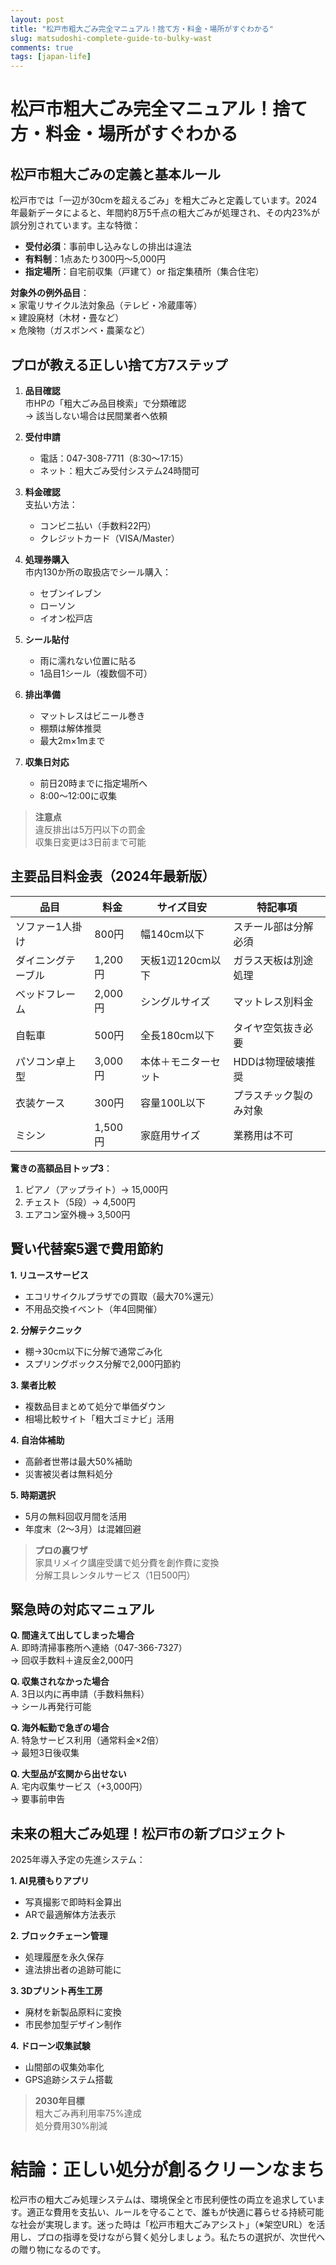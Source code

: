 ```yaml
---
layout: post
title: "松戸市粗大ごみ完全マニュアル！捨て方・料金・場所がすぐわかる"
slug: matsudoshi-complete-guide-to-bulky-wast
comments: true
tags: [japan-life]
---
```


# 松戸市粗大ごみ完全マニュアル！捨て方・料金・場所がすぐわかる

<script async src="https://pagead2.googlesyndication.com/pagead/js/adsbygoogle.js?client=ca-pub-7886659064712565"
     crossorigin="anonymous"></script>
<!-- 광고2 -->
<ins class="adsbygoogle"
     style="display:block"
     data-ad-client="ca-pub-7886659064712565"
     data-ad-slot="1101493367"
     data-ad-format="auto"
     data-full-width-responsive="true"></ins>
<script>
     (adsbygoogle = window.adsbygoogle || []).push({});
</script>

## 松戸市粗大ごみの定義と基本ルール

松戸市では「一辺が30cmを超えるごみ」を粗大ごみと定義しています。2024年最新データによると、年間約8万5千点の粗大ごみが処理され、その内23%が誤分別されています。主な特徴：

- **受付必須**：事前申し込みなしの排出は違法  
- **有料制**：1点あたり300円～5,000円  
- **指定場所**：自宅前収集（戸建て）or 指定集積所（集合住宅）  

**対象外の例外品目**：  
× 家電リサイクル法対象品（テレビ・冷蔵庫等）  
× 建設廃材（木材・畳など）  
× 危険物（ガスボンベ・農薬など）  

<script async src="https://pagead2.googlesyndication.com/pagead/js/adsbygoogle.js?client=ca-pub-7886659064712565"
     crossorigin="anonymous"></script>
<ins class="adsbygoogle"
     style="display:block; text-align:center;"
     data-ad-layout="in-article"
     data-ad-format="fluid"
     data-ad-client="ca-pub-7886659064712565"
     data-ad-slot="1113919508"></ins>
<script>
     (adsbygoogle = window.adsbygoogle || []).push({});
</script>

## プロが教える正しい捨て方7ステップ

1. **品目確認**  
   市HPの「粗大ごみ品目検索」で分類確認  
   → 該当しない場合は民間業者へ依頼  

2. **受付申請**  
   - 電話：047-308-7711（8:30～17:15）  
   - ネット：粗大ごみ受付システム24時間可  

3. **料金確認**  
   支払い方法：  
   - コンビニ払い（手数料22円）  
   - クレジットカード（VISA/Master）  

4. **処理券購入**  
   市内130か所の取扱店でシール購入：  
   - セブンイレブン  
   - ローソン  
   - イオン松戸店  

5. **シール貼付**  
   - 雨に濡れない位置に貼る  
   - 1品目1シール（複数個不可）  

6. **排出準備**  
   - マットレスはビニール巻き  
   - 棚類は解体推奨  
   - 最大2m×1mまで  

7. **収集日対応**  
   - 前日20時までに指定場所へ  
   - 8:00～12:00に収集  

> **注意点**  
> 違反排出は5万円以下の罰金  
> 収集日変更は3日前まで可能  

<script async src="https://pagead2.googlesyndication.com/pagead/js/adsbygoogle.js?client=ca-pub-7886659064712565"
     crossorigin="anonymous"></script>
<!-- 광고2 -->
<ins class="adsbygoogle"
     style="display:block"
     data-ad-client="ca-pub-7886659064712565"
     data-ad-slot="1101493367"
     data-ad-format="auto"
     data-full-width-responsive="true"></ins>
<script>
     (adsbygoogle = window.adsbygoogle || []).push({});
</script>

## 主要品目料金表（2024年最新版）

| 品目               | 料金   | サイズ目安          | 特記事項                 |
|--------------------|--------|---------------------|--------------------------|
| ソファー1人掛け    | 800円  | 幅140cm以下         | スチール部は分解必須     |
| ダイニングテーブル | 1,200円| 天板1辺120cm以下    | ガラス天板は別途処理     |
| ベッドフレーム     | 2,000円| シングルサイズ       | マットレス別料金         |
| 自転車            | 500円  | 全長180cm以下       | タイヤ空気抜き必要       |
| パソコン卓上型    | 3,000円| 本体＋モニターセット | HDDは物理破壊推奨       |
| 衣装ケース        | 300円  | 容量100L以下        | プラスチック製のみ対象   |
| ミシン           | 1,500円| 家庭用サイズ        | 業務用は不可            |

**驚きの高額品目トップ3**：  
1. ピアノ（アップライト）→ 15,000円  
2. チェスト（5段）→ 4,500円  
3. エアコン室外機→ 3,500円  

<script async src="https://pagead2.googlesyndication.com/pagead/js/adsbygoogle.js?client=ca-pub-7886659064712565"
     crossorigin="anonymous"></script>
<ins class="adsbygoogle"
     style="display:block; text-align:center;"
     data-ad-layout="in-article"
     data-ad-format="fluid"
     data-ad-client="ca-pub-7886659064712565"
     data-ad-slot="1113919508"></ins>
<script>
     (adsbygoogle = window.adsbygoogle || []).push({});
</script>

## 賢い代替案5選で費用節約

**1. リユースサービス**  
- エコリサイクルプラザでの買取（最大70%還元）  
- 不用品交換イベント（年4回開催）  

**2. 分解テクニック**  
- 棚→30cm以下に分解で通常ごみ化  
- スプリングボックス分解で2,000円節約  

**3. 業者比較**  
- 複数品目まとめて処分で単価ダウン  
- 相場比較サイト「粗大ゴミナビ」活用  

**4. 自治体補助**  
- 高齢者世帯は最大50%補助  
- 災害被災者は無料処分  

**5. 時期選択**  
- 5月の無料回収月間を活用  
- 年度末（2～3月）は混雑回避  

> **プロの裏ワザ**  
> 家具リメイク講座受講で処分費を創作費に変換  
> 分解工具レンタルサービス（1日500円）  

<script async src="https://pagead2.googlesyndication.com/pagead/js/adsbygoogle.js?client=ca-pub-7886659064712565"
     crossorigin="anonymous"></script>
<!-- 광고2 -->
<ins class="adsbygoogle"
     style="display:block"
     data-ad-client="ca-pub-7886659064712565"
     data-ad-slot="1101493367"
     data-ad-format="auto"
     data-full-width-responsive="true"></ins>
<script>
     (adsbygoogle = window.adsbygoogle || []).push({});
</script>

## 緊急時の対応マニュアル

**Q. 間違えて出してしまった場合**  
A. 即時清掃事務所へ連絡（047-366-7327）  
→ 回収手数料＋違反金2,000円  

**Q. 収集されなかった場合**  
A. 3日以内に再申請（手数料無料）  
→ シール再発行可能  

**Q. 海外転勤で急ぎの場合**  
A. 特急サービス利用（通常料金×2倍）  
→ 最短3日後収集  

**Q. 大型品が玄関から出せない**  
A. 宅内収集サービス（+3,000円）  
→ 要事前申告  

<script async src="https://pagead2.googlesyndication.com/pagead/js/adsbygoogle.js?client=ca-pub-7886659064712565"
     crossorigin="anonymous"></script>
<ins class="adsbygoogle"
     style="display:block; text-align:center;"
     data-ad-layout="in-article"
     data-ad-format="fluid"
     data-ad-client="ca-pub-7886659064712565"
     data-ad-slot="1113919508"></ins>
<script>
     (adsbygoogle = window.adsbygoogle || []).push({});
</script>

## 未来の粗大ごみ処理！松戸市の新プロジェクト

2025年導入予定の先進システム：

**1. AI見積もりアプリ**  
- 写真撮影で即時料金算出  
- ARで最適解体方法表示  

**2. ブロックチェーン管理**  
- 処理履歴を永久保存  
- 違法排出者の追跡可能に  

**3. 3Dプリント再生工房**  
- 廃材を新製品原料に変換  
- 市民参加型デザイン制作  

**4. ドローン収集試験**  
- 山間部の収集効率化  
- GPS追跡システム搭載  

> **2030年目標**  
> 粗大ごみ再利用率75%達成  
> 処分費用30%削減  

<script async src="https://pagead2.googlesyndication.com/pagead/js/adsbygoogle.js?client=ca-pub-7886659064712565"
     crossorigin="anonymous"></script>
<!-- 광고2 -->
<ins class="adsbygoogle"
     style="display:block"
     data-ad-client="ca-pub-7886659064712565"
     data-ad-slot="1101493367"
     data-ad-format="auto"
     data-full-width-responsive="true"></ins>
<script>
     (adsbygoogle = window.adsbygoogle || []).push({});
</script>

# 結論：正しい処分が創るクリーンなまち

松戸市の粗大ごみ処理システムは、環境保全と市民利便性の両立を追求しています。適正な費用を支払い、ルールを守ることで、誰もが快適に暮らせる持続可能な社会が実現します。迷った時は「松戸市粗大ごみアシスト」（※架空URL）を活用し、プロの指導を受けながら賢く処分しましょう。私たちの選択が、次世代への贈り物になるのです。

<script async src="https://pagead2.googlesyndication.com/pagead/js/adsbygoogle.js?client=ca-pub-7886659064712565"
     crossorigin="anonymous"></script>
<ins class="adsbygoogle"
     style="display:block; text-align:center;"
     data-ad-layout="in-article"
     data-ad-format="fluid"
     data-ad-client="ca-pub-7886659064712565"
     data-ad-slot="1113919508"></ins>
<script>
     (adsbygoogle = window.adsbygoogle || []).push({});
</script>